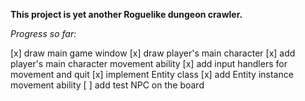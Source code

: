 **This project  is yet another Roguelike dungeon crawler.**


*Progress so far:*

[x] draw main game window
[x] draw player's main character
[x] add player's main character movement ability
[x] add input handlers for movement and quit
[x] implement Entity class
[x] add Entity instance movement ability
[ ] add test NPC on the board
